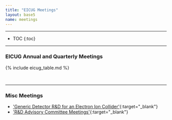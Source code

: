 ```yaml
---
title: "EICUG Meetings"
layout: base5
name: meetings
---
```


<!-- h2>Meetings</h2 -->

---

* TOC
{:toc}

---

### EICUG Annual and Quarterly Meetings

{% include eicug_table.md %}

<br/>

---

### Misc Meetings

* ['Generic Detector R&D for an Electron Ion Collider'](https://wiki.bnl.gov/conferences/index.php/EIC_R%25D){:target="_blank"}
* ['R&D Advisory Committee Meetings'](https://wiki.bnl.gov/conferences/index.php/Meetings){:target="_blank"}

